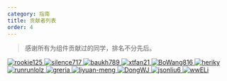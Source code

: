 ```yaml
---
category: 指南
title: 贡献者列表
order: 4
---
```


> 感谢所有为组件贡献过的同学，排名不分先后。

<a href="https://github.com/rookie125" target="_blank">
	<img src="https://avatars3.githubusercontent.com/u/11306273?s=60&v=4" alt="rookie125" />
</a>

<a href="https://github.com/silence717" target="_blank">
	<img src="https://avatars0.githubusercontent.com/u/8267830?s=60&v=4" alt="silence717" />
</a>

<a href="https://github.com/baukh789" target="_blank">
	<img src="https://avatars3.githubusercontent.com/u/18607584?s=60&v=4" alt="baukh789" />
</a>

<a href="https://github.com/xtfan21" target="_blank">
	<img src="https://avatars3.githubusercontent.com/u/23092282?s=60&v=4" alt="xtfan21" />
</a>

<a href="https://github.com/BoWang816" target="_blank">
	<img src="https://avatars0.githubusercontent.com/u/26587649?s=60&v=4" alt="BoWang816" />
</a>

<a href="https://github.com/heriky" target="_blank">
	<img src="https://avatars1.githubusercontent.com/u/12195736?s=60&v=4" alt="heriky" />
</a>

<a href="https://github.com/runrunlolz" target="_blank">
	<img src="https://avatars0.githubusercontent.com/u/20176682?s=60&v=4" alt="runrunlolz" />
</a>

<a href="https://github.com/greria" target="_blank">
	<img src="https://avatars3.githubusercontent.com/u/16697576?s=46&v=4" alt="greria" />
</a>

<a href="https://github.com/liyuan-meng" target="_blank">
	<img src="https://avatars1.githubusercontent.com/u/34151318?s=60&v=4" alt="liyuan-meng" />
</a>

<a href="https://github.com/DongWJ" target="_blank">
	<img src="https://avatars0.githubusercontent.com/u/24518633?s=60&v=4" alt="DongWJ" />
</a>

<a href="https://github.com/jsonliu6" target="_blank">
	<img src="https://avatars1.githubusercontent.com/u/15153054?s=60&v=4" alt="jsonliu6" />
</a>

<a href="https://github.com/wwELi" target="_blank">
	<img src="https://avatars1.githubusercontent.com/u/22408704?s=60&v=4" alt="wwELi" />
</a>
